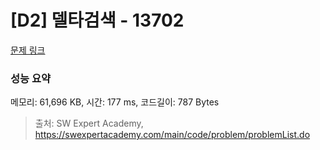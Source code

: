# [D2] 델타검색 - 13702 

[문제 링크](https://swexpertacademy.com/main/code/problem/problemDetail.do?contestProbId=AX73EWcKxLYDFARO) 

### 성능 요약

메모리: 61,696 KB, 시간: 177 ms, 코드길이: 787 Bytes



> 출처: SW Expert Academy, https://swexpertacademy.com/main/code/problem/problemList.do